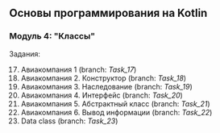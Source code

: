 ## Основы программирования на Kotlin
### Модуль 4: "Классы"

Задания:

17. Авиакомпания 1 (branch: *Task_17*)
18. Авиакомпания 2. Конструктор (branch: *Task_18*)
19. Авиакомпания 3. Наследование (branch: *Task_19*)
20. Авиакомпания 4. Интерфейс (branch: *Task_20*)
21. Авиакомпания 5. Абстрактный класс (branch: *Task_21*)
22. Авиакомпания 6. Вывод информации (branch: *Task_22*)
23. Data class (branch: *Task_23*)
